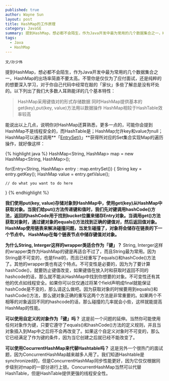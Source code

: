 ```yaml
---
published: true
author: Wayne Sun
layout: post
title: HashMap的工作原理
category: JavaSE
summary: 提到HashMap，想必都不会陌生，作为Java开发中最为常用的几个数据集合之一，HashMap的出场率简直不要太高。不管你是仅仅为了应付面试，还是纯粹的的想要深入学习，对于你自己代码中经常在敲的「家伙」多些了解总是没有坏处的。
tags:
  - Java
  - HashMap
---
```


`文/孙少伟`

提到HashMap，想必都不会陌生，作为Java开发中最为常用的几个数据集合之一，HashMap的出场率简直不要太高。不管你是仅仅为了应付面试，还是纯粹的的想要深入学习，对于你自己代码中经常在敲的「家伙」多些了解总是没有坏处的。以下列出了我们大多数人耳熟能详的几个基本特性：

> HashMap采用键值对的形式存储数据
> 同时HashMap提供基本的get(key),put(key, value)方法用以数据操作
> HashMap相较于HashTable效率较高

能说出以上几点，说明你对HashMap还算熟悉，更多一点的，可能你会提到HashMap不是线程安全的，而HashTable是；HashMap允许key和value为null；HashMap可以通过调用**「[EntrySet()](http://blog.csdn.net/dba_waterbin/article/details/17187257)」**获得所对应的Set集合实现Map的遍历操作，就好像这样：

{% highlight java %}
HashMap<String, HashMap> map = new HashMap<String, HashMap>();

for(Entry<String, HashMap> entry : map.entrySet()) {
    String key = entry.getKey();
    HashMap value = entry.getValue();

    // do what you want to do here
}
{% endhighlight %}

**我们使用put(key, value)存储对象到HashMap中，使用get(key)从HashMap中获取对象。当我们给put()方法传递键和值时，我们先对键调用hashCode()方法，返回的hashCode用于找到bucket位置来储存Entry对象。当调用get()方法获取对象时，通过键对象的equals()方法找到正确的键值对，然后返回值对象。HashMap使用链表来解决碰撞问题，当发生碰撞了，对象将会储存在链表的下一个节点中。 HashMap在每个链表节点中储存键值对对象。**

**为什么String, Interger这样的wrapper类适合作为「键」？** 
String, Interger这样的wrapper类作为HashMap的键是再适合不过了，而且String最为常用。因为String是不可变的，也是final的，而且已经重写了equals()和hashCode()方法了。其他的wrapper类也有这个特点。不可变性是必要的，因为为了要计算hashCode()，就要防止键值改变，如果键值在放入时和获取时返回不同的hashcode的话，那么就不能从HashMap中找到你想要的对象。不可变性还有其他的优点如线程安全。如果你可以仅仅通过将某个field声明成final就能保证hashCode是不变的，那么请这么做吧。因为获取对象的时候要用到equals()和hashCode()方法，那么键对象正确的重写这两个方法是非常重要的。如果两个不相等的对象返回不同的hashcode的话，那么碰撞的几率就会小些，这样就能提高HashMap的性能。

**可以使用自定义的对象作为「键」吗？** 
这是前一个问题的延伸。当然你可能使用任何对象作为键，只要它遵守了equals()和hashCode()方法的定义规则，并且当对象插入到Map中之后将不会再改变了。如果这个自定义对象时不可变的，那么它已经满足了作为键的条件，因为当它创建之后就已经不能改变了。

**可以使用CocurrentHashMap来代替Hashtable吗？**
这是另外一个很热门的面试题，因为ConcurrentHashMap越来越多人用了。我们知道Hashtable是synchronized的，但是ConcurrentHashMap同步性能更好，因为它仅仅根据同步级别对map的一部分进行上锁。ConcurrentHashMap当然可以代替HashTable，但是HashTable提供更强的线程安全性。